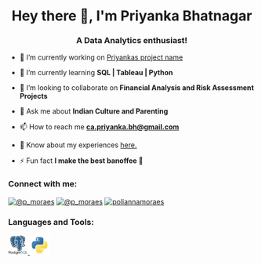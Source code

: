 <h1 align="center">Hey there 👋, I'm Priyanka Bhatnagar</h1>
<h3 align="center">A Data Analytics enthusiast!</h3>

- 🔭 I’m currently working on [Priyankas project name](https://public.tableau.com/app/profile/polianna.cristina.moraes/viz/The_Australian_Women_Covid_Work_Polianna_Moraes/TheAustralianWomenLabourForce)

- 🌱 I’m currently learning **SQL | Tableau | Python**

- 👯 I’m looking to collaborate on **Financial Analysis and Risk Assessment Projects**

- 💬 Ask me about **Indian Culture and Parenting**

- 📫 How to reach me **ca.priyanka.bh@gmail.com**

- 📄 Know about my experiences <a href="https://ca-priyanka.github.io/portfolio/PriyankaBhatnagarSep2023V2.pdf" target="blank">here.</a>

- ⚡ Fun fact **I make the best banoffee 🥧**

<h3 align="left">Connect with me:</h3>
<p align="left">
<a href="https://codepen.io" target="blank"><img align="center" src="https://raw.githubusercontent.com/rahuldkjain/github-profile-readme-generator/master/src/images/icons/Social/codepen.svg" alt="@p_moraes" height="30" width="40" /></a>
<a href="https://twitter.com/PriyankaBh16" target="blank"><img align="center" src="https://raw.githubusercontent.com/rahuldkjain/github-profile-readme-generator/master/src/images/icons/Social/twitter.svg" alt="@p_moraes" height="30" width="40" /></a>
<a href="https://www.linkedin.com/in/priyanka-bhatnagar-87575235" target="blank"><img align="center" src="https://raw.githubusercontent.com/rahuldkjain/github-profile-readme-generator/master/src/images/icons/Social/linked-in-alt.svg" alt="poliannamoraes" height="30" width="40" /></a>
</p>

<h3 align="left">Languages and Tools:</h3>
<p align="left"> <a href="https://www.postgresql.org" target="_blank" rel="noreferrer"> <img src="https://raw.githubusercontent.com/devicons/devicon/master/icons/postgresql/postgresql-original-wordmark.svg" 
                                                                                          alt="postgresql" width="40" height="40"/> </a> <a href="https://www.python.org" target="_blank" rel="noreferrer">
                                                                                            <img src="https://raw.githubusercontent.com/devicons/devicon/master/icons/python/python-original.svg" alt="python" width="40" height="40"/> </a> </p>
